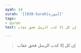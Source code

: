 ```yaml
---
ayah: 14
surah: '[[038-Surah|سورة]]'
tags:
- quran
text: إن كل إلا كذب الرسل فحق عقاب

---
```

> إن كل إلا كذب الرسل فحق عقاب
